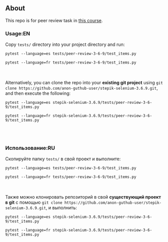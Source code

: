 ## About
This repo is for peer review task in [this course](https://stepik.org/course/575).

### Usage:EN
Copy `tests/` directory into your project directory and run:

```
pytest --language=es tests/peer-review-3-6-9/test_items.py
```
```
pytest --language=fr tests/peer-review-3-6-9/test_items.py
```

<br/><br/>
Alternatively, you can clone the repo into your **existing git project** using `git clone https://github.com/anon-guthub-user/stepik-selenium-3.6.9.git`, and then execute the following:

```
pytest --language=es stepik-selenium-3.6.9/tests/peer-review-3-6-9/test_items.py
```

```
pytest --language=fr stepik-selenium-3.6.9/tests/peer-review-3-6-9/test_items.py
```


<br/><br/>
### Использование:RU
Скопируйте папку `tests/` в свой проект и выполните:

```
pytest --language=es tests/peer-review-3-6-9/test_items.py
```
```
pytest --language=fr tests/peer-review-3-6-9/test_items.py
```

<br/><br/>
Также можно клонировать репозиторий в свой **существующий проект в git** с помощью `git clone https://github.com/anon-guthub-user/stepik-selenium-3.6.9.git`, и выполнить:

```
pytest --language=es stepik-selenium-3.6.9/tests/peer-review-3-6-9/test_items.py
```

```
pytest --language=fr stepik-selenium-3.6.9/tests/peer-review-3-6-9/test_items.py
```
